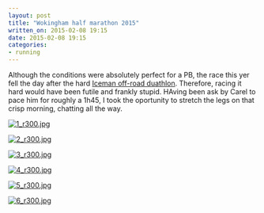 ```yaml
---
layout: post
title: "Wokingham half marathon 2015"
written_on: 2015-02-08 19:15
date: 2015-02-08 19:15
categories:
- running
---
```

Although the conditions were absolutely perfect for a PB, the race this yer fell the day after the hard [Iceman off-road duathlon][1]. Therefore, racing it hard would have been futile and frankly stupid. HAving been ask by Carel to pace him for roughly a 1h45, I took the oportunity to stretch the legs on that crisp morning, chatting all the way.

<div class="gallery">
    <dl class="gallery-item">
        <dt class="gallery-icon attachement">
            <a href="{{ "1.jpg" | image_path | cdn }}" title="1_r300.jpg" rel="lightbox[2015-02-08-wokingham-half]"><img src="{{ "1_r300.jpg" | image_path | cdn }}" alt="1_r300.jpg" /></a>
        </dt>
    </dl>
    <dl class="gallery-item">
        <dt class="gallery-icon attachement">
            <a href="{{ "2.jpg" | image_path | cdn }}" title="2_r300.jpg" rel="lightbox[2015-02-08-wokingham-half]"><img src="{{ "2_r300.jpg" | image_path | cdn }}" alt="2_r300.jpg" /></a>
        </dt>
    </dl>
    <dl class="gallery-item">
        <dt class="gallery-icon attachement">
            <a href="{{ "3.jpg" | image_path | cdn }}" title="3_r300.jpg" rel="lightbox[2015-02-08-wokingham-half]"><img src="{{ "3_r300.jpg" | image_path | cdn }}" alt="3_r300.jpg" /></a>
        </dt>
    </dl>
    <dl class="gallery-item">
        <dt class="gallery-icon attachement">
            <a href="{{ "4.jpg" | image_path | cdn }}" title="4_r300.jpg" rel="lightbox[2015-02-08-wokingham-half]"><img src="{{ "4_r300.jpg" | image_path | cdn }}" alt="4_r300.jpg" /></a>
        </dt>
    </dl>
    <dl class="gallery-item">
        <dt class="gallery-icon attachement">
            <a href="{{ "5.jpg" | image_path | cdn }}" title="5_r300.jpg" rel="lightbox[2015-02-08-wokingham-half]"><img src="{{ "5_r300.jpg" | image_path | cdn }}" alt="5_r300.jpg" /></a>
        </dt>
    </dl>
    <dl class="gallery-item">
        <dt class="gallery-icon attachement">
            <a href="{{ "6.jpg" | image_path | cdn }}" title="6_r300.jpg" rel="lightbox[2015-02-08-wokingham-half]"><img src="{{ "6_r300.jpg" | image_path | cdn }}" alt="6_r300.jpg" /></a>
        </dt>
    </dl>
</div>


[1]: /the-iceman-off-road-duathlon-2015/ "The iceman off-road duathlon"
